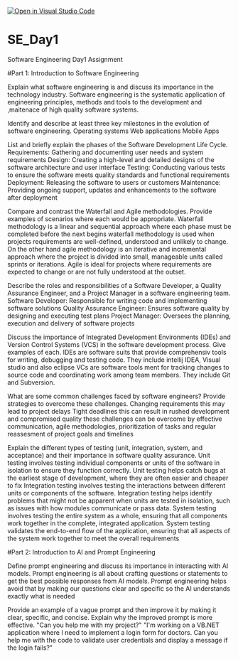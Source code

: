 [![Open in Visual Studio Code](https://classroom.github.com/assets/open-in-vscode-2e0aaae1b6195c2367325f4f02e2d04e9abb55f0b24a779b69b11b9e10269abc.svg)](https://classroom.github.com/online_ide?assignment_repo_id=15565850&assignment_repo_type=AssignmentRepo)
# SE_Day1
Software Engineering Day1 Assignment

#Part 1: Introduction to Software Engineering

Explain what software engineering is and discuss its importance in the technology industry.
Software engineering is the systematic application of engineering principles, methods and tools to the development and ,maitenace of high quality software systems.

Identify and describe at least three key milestones in the evolution of software engineering.
Operating systems
Web applications 
Mobile Apps

List and briefly explain the phases of the Software Development Life Cycle.
Requirements: Gathering and documenting user needs and system requirements
Design: Creating a high-level and detailed designs of the software architecture and user interface
Testing: Conducting various tests to ensure the software meets quality standards and functional requirements
Deployment: Releasing the software to users or customers
Maintenance: Providing ongoing support, updates and enhancements to the software after deployment

Compare and contrast the Waterfall and Agile methodologies. Provide examples of scenarios where each would be appropriate.
Waterfall methodology is a linear and sequential approach where  each phase must be completed before the next begins
waterfall methodology is used when projects requirements are well-defined, understood and unlikely to change.
On the other hand agile methodology is an iterative and incremental approach where the project is divided into small, manageable units called sprints or iterations.
Agile is ideal for projects where requirements are expected to change or are not fully understood at the outset.


Describe the roles and responsibilities of a Software Developer, a Quality Assurance Engineer, and a Project Manager in a software engineering team.
Software Developer: Responsible for writing code and implementing software solutions
Quality Assurance Engineer: Ensures software quality by designing and executing test plans
Project Manager: Oversees the planning, execution and delivery of software projects

Discuss the importance of Integrated Development Environments (IDEs) and Version Control Systems (VCS) in the software development process. Give examples of each.
IDEs are software suits that provide comprehensiv tools for writing, debugging and testing code. They include intellij IDEA, Visual studio and also eclipse
VCs are software tools ment for tracking changes to source code and coordinating work among team members. They include Git and Subversion.

What are some common challenges faced by software engineers? Provide strategies to overcome these challenges.
Changing requirements this may lead to project delays
Tight deadlines this can result in rushed development and compromised quality
these challenges can be overcome by effective communication, agile methodologies, prioritization of tasks and regular reassesment of project goals and timelines

Explain the different types of testing (unit, integration, system, and acceptance) and their importance in software quality assurance.
Unit testing involves testing individual components or units of the software in isolation to ensure they function correctly.
Unit testing helps catch bugs at the earliest stage of development, where they are often easier and cheaper to fix
Integration testing involves testing the interactions between different units or components of the software.
Integration testing helps identify problems that might not be apparent when units are tested in isolation, such as issues with how modules communicate or pass data.
System testing involves testing the entire system as a whole, ensuring that all components work together in the complete, integrated application.
System testing validates the end-to-end flow of the application, ensuring that all aspects of the system work together to meet the overall requirements

#Part 2: Introduction to AI and Prompt Engineering


Define prompt engineering and discuss its importance in interacting with AI models.
Prompt engineering is all about crafting questions or statements to get the best possible responses from AI models.
Prompt engineering helps avoid that by making our questions clear and specific so the AI understands exactly what is needed

Provide an example of a vague prompt and then improve it by making it clear, specific, and concise. Explain why the improved prompt is more effective.
"Can you help me with my project?"
"I'm working on a VB.NET application where I need to implement a login form for doctors. Can you help me with the code to validate user credentials and display a message if the login fails?"
